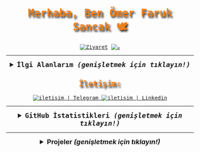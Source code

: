 <samp>
  <h1 align="center" style="color:#EF7F1A; text-shadow: 3px 4px 4px #2B2A29;">Merhaba, Ben Ömer Faruk Sancak 🕊</h1>

  <p align="center">
    <a href="https://github.com/keyiflerolsun"><img src="https://visitor-badge.laobi.icu/badge?page_id=keyiflerolsun&left_text=Ziyaret%C3%A7i%20Say%C4%B1s%C4%B1" alt="Ziyaret"></a>
    <a href="https://KekikAkademi.org/Kahve" target="_blank"><img src="https://img.shields.io/badge/%E2%98%95%EF%B8%8F-Kahve%20Ismarla-ffdd00" title="☕️"></a>
  </p>

---

  <details align="center">
    <summary style="font-weight: bold; font-size: 18px">
      <b>İlgi Alanlarım</b>
      <i>(genişletmek için tıklayın!)</i>
    </summary>
    <br/>
  
  ![Manjaro](https://img.shields.io/badge/manjaro-cD1?style=for-the-badge&logo=manjaro&logoColor=EF7F1A&color=2B2A29)
  ![Python](https://img.shields.io/badge/python-cD1?style=for-the-badge&logo=python&logoColor=EF7F1A&color=2B2A29)
  ![Telegram](https://img.shields.io/badge/Telegram-cD1?style=for-the-badge&logo=telegram&logoColor=EF7F1A&color=2B2A29)
  ![Flask](https://img.shields.io/badge/flask-cD1?style=for-the-badge&logo=flask&logoColor=EF7F1A&color=2B2A29)
  ![Docker](https://img.shields.io/badge/docker-cD1?style=for-the-badge&logo=docker&logoColor=EF7F1A&color=2B2A29)
  ![MongoDB](https://img.shields.io/badge/mongodb-cD1?style=for-the-badge&logo=mongodb&logoColor=EF7F1A&color=2B2A29)
  ![RESTful](https://img.shields.io/badge/restful-cD1?style=for-the-badge&logo=postman&logoColor=EF7F1A&color=2B2A29)
  ![CloudFlare](https://img.shields.io/badge/cloudflare-cD1?style=for-the-badge&logo=cloudflare&logoColor=EF7F1A&color=2B2A29)
  ![Web3](https://img.shields.io/badge/Web3-cD1?style=for-the-badge&logo=web3dotjs&logoColor=EF7F1A&color=2B2A29)
  </details>

  <h2 align="center" style="color:#EF7F1A;text-shadow: 3px 4px 4px #2B2A29"> İletişim: </h2>

  <div align="center">
    <a href="https://t.me/keyiflerolsunDev"            target="_blank">
      <img alt="iletisim | Telegram" src="https://img.shields.io/badge/Telegram-cD1?style=for-the-badge&logo=telegram&logoColor=EF7F1A&color=2B2A29">
    </a>
    <a href="https://tr.linkedin.com/in/keyiflerolsun" target="_blank">
      <img alt="iletisim | Linkedin" src="https://img.shields.io/badge/linkedin-2B2A29.svg?style=for-the-badge&logo=linkedin&logoColor=EF7F1A">
    </a>
  </div>

  ---

  <details align="center">
    <summary style="font-weight: bold; font-size: 18px">
      <b>GitHub İstatistikleri</b>
      <i>(genişletmek için tıklayın!)</i>
    </summary>
    <br/>
  
  <img width="53%" alt="keyiflerolsun'un GitHub İstatistikleri" src="https://github-readme-stats.vercel.app/api?username=keyiflerolsun&show_icons=true&bg_color=2B2A29&icon_color=EF7F1A&text_color=FFF&title_color=EF7F1A&locale=tr"/>
  <img width="44%" alt="keyiflerolsun'un En Çok Kullandığı Diller" src="https://github-readme-stats.vercel.app/api/top-langs/?username=keyiflerolsun&layout=compact&bg_color=2B2A29&text_color=FFF&title_color=EF7F1A&locale=tr"/>

  </details>
</samp>


  ---


<details align="center">
    <summary style="font-weight: bold; font-size: 18px">
        <b>Projeler</b>
        <i>(genişletmek için tıklayın!)</i>
    </summary>

<a href="https://github.com/keyiflerolsun/KekikSpatula" target="_blank"><img height="150px" width="45%" alt="KekikSpatula" src="https://github-readme-stats.vercel.app/api/pin/?username=keyiflerolsun&repo=KekikSpatula&layout=compact&bg_color=2B2A29&text_color=FFF&title_color=EF7F1A&icon_color=EF7F1A&locale=tr"/></a> <a href="https://github.com/keyiflerolsun/Kekik-cloudstream" target="_blank"><img height="150px" width="45%" alt="Kekik-cloudstream" src="https://github-readme-stats.vercel.app/api/pin/?username=keyiflerolsun&repo=Kekik-cloudstream&layout=compact&bg_color=2B2A29&text_color=FFF&title_color=EF7F1A&icon_color=EF7F1A&locale=tr"/></a> <a href="https://github.com/keyiflerolsun/pyTrendyol" target="_blank"><img height="150px" width="45%" alt="pyTrendyol" src="https://github-readme-stats.vercel.app/api/pin/?username=keyiflerolsun&repo=pyTrendyol&layout=compact&bg_color=2B2A29&text_color=FFF&title_color=EF7F1A&icon_color=EF7F1A&locale=tr"/></a> <a href="https://github.com/keyiflerolsun/pyHES" target="_blank"><img height="150px" width="45%" alt="pyHES" src="https://github-readme-stats.vercel.app/api/pin/?username=keyiflerolsun&repo=pyHES&layout=compact&bg_color=2B2A29&text_color=FFF&title_color=EF7F1A&icon_color=EF7F1A&locale=tr"/></a> <a href="https://github.com/keyiflerolsun/eFatura" target="_blank"><img height="150px" width="45%" alt="eFatura" src="https://github-readme-stats.vercel.app/api/pin/?username=keyiflerolsun&repo=eFatura&layout=compact&bg_color=2B2A29&text_color=FFF&title_color=EF7F1A&icon_color=EF7F1A&locale=tr"/></a> <a href="https://github.com/keyiflerolsun/BTKSorgu" target="_blank"><img height="150px" width="45%" alt="BTKSorgu" src="https://github-readme-stats.vercel.app/api/pin/?username=keyiflerolsun&repo=BTKSorgu&layout=compact&bg_color=2B2A29&text_color=FFF&title_color=EF7F1A&icon_color=EF7F1A&locale=tr"/></a> <a href="https://github.com/keyiflerolsun/IPTV_YenirMi" target="_blank"><img height="150px" width="45%" alt="IPTV_YenirMi" src="https://github-readme-stats.vercel.app/api/pin/?username=keyiflerolsun&repo=IPTV_YenirMi&layout=compact&bg_color=2B2A29&text_color=FFF&title_color=EF7F1A&icon_color=EF7F1A&locale=tr"/></a> <a href="https://github.com/keyiflerolsun/A101AktuelRobot" target="_blank"><img height="150px" width="45%" alt="A101AktuelRobot" src="https://github-readme-stats.vercel.app/api/pin/?username=keyiflerolsun&repo=A101AktuelRobot&layout=compact&bg_color=2B2A29&text_color=FFF&title_color=EF7F1A&icon_color=EF7F1A&locale=tr"/></a> <a href="https://github.com/keyiflerolsun/InstantVeriAyiklayici" target="_blank"><img height="150px" width="45%" alt="InstantVeriAyiklayici" src="https://github-readme-stats.vercel.app/api/pin/?username=keyiflerolsun&repo=InstantVeriAyiklayici&layout=compact&bg_color=2B2A29&text_color=FFF&title_color=EF7F1A&icon_color=EF7F1A&locale=tr"/></a> <a href="https://github.com/keyiflerolsun/CentOS_Proxi" target="_blank"><img height="150px" width="45%" alt="CentOS_Proxi" src="https://github-readme-stats.vercel.app/api/pin/?username=keyiflerolsun&repo=CentOS_Proxi&layout=compact&bg_color=2B2A29&text_color=FFF&title_color=EF7F1A&icon_color=EF7F1A&locale=tr"/></a> <a href="https://github.com/keyiflerolsun/KekikSuser" target="_blank"><img height="150px" width="45%" alt="KekikSuser" src="https://github-readme-stats.vercel.app/api/pin/?username=keyiflerolsun&repo=KekikSuser&layout=compact&bg_color=2B2A29&text_color=FFF&title_color=EF7F1A&icon_color=EF7F1A&locale=tr"/></a> <a href="https://github.com/keyiflerolsun/Risk-Yasak_Haritasi" target="_blank"><img height="150px" width="45%" alt="Risk-Yasak_Haritasi" src="https://github-readme-stats.vercel.app/api/pin/?username=keyiflerolsun&repo=Risk-Yasak_Haritasi&layout=compact&bg_color=2B2A29&text_color=FFF&title_color=EF7F1A&icon_color=EF7F1A&locale=tr"/></a> <a href="https://github.com/keyiflerolsun/eArsivPortal" target="_blank"><img height="150px" width="45%" alt="eArsivPortal" src="https://github-readme-stats.vercel.app/api/pin/?username=keyiflerolsun&repo=eArsivPortal&layout=compact&bg_color=2B2A29&text_color=FFF&title_color=EF7F1A&icon_color=EF7F1A&locale=tr"/></a> <a href="https://github.com/keyiflerolsun/SpotiTelegram" target="_blank"><img height="150px" width="45%" alt="SpotiTelegram" src="https://github-readme-stats.vercel.app/api/pin/?username=keyiflerolsun&repo=SpotiTelegram&layout=compact&bg_color=2B2A29&text_color=FFF&title_color=EF7F1A&icon_color=EF7F1A&locale=tr"/></a> <a href="https://github.com/keyiflerolsun/.dotfiles" target="_blank"><img height="150px" width="45%" alt=".dotfiles" src="https://github-readme-stats.vercel.app/api/pin/?username=keyiflerolsun&repo=.dotfiles&layout=compact&bg_color=2B2A29&text_color=FFF&title_color=EF7F1A&icon_color=EF7F1A&locale=tr"/></a> <a href="https://github.com/keyiflerolsun/SpotifyTakipci" target="_blank"><img height="150px" width="45%" alt="SpotifyTakipci" src="https://github-readme-stats.vercel.app/api/pin/?username=keyiflerolsun&repo=SpotifyTakipci&layout=compact&bg_color=2B2A29&text_color=FFF&title_color=EF7F1A&icon_color=EF7F1A&locale=tr"/></a> <a href="https://github.com/keyiflerolsun/TRSehirler" target="_blank"><img height="150px" width="45%" alt="TRSehirler" src="https://github-readme-stats.vercel.app/api/pin/?username=keyiflerolsun&repo=TRSehirler&layout=compact&bg_color=2B2A29&text_color=FFF&title_color=EF7F1A&icon_color=EF7F1A&locale=tr"/></a> <a href="https://github.com/keyiflerolsun/docker-compose_Yenir_Mi" target="_blank"><img height="150px" width="45%" alt="docker-compose_Yenir_Mi" src="https://github-readme-stats.vercel.app/api/pin/?username=keyiflerolsun&repo=docker-compose_Yenir_Mi&layout=compact&bg_color=2B2A29&text_color=FFF&title_color=EF7F1A&icon_color=EF7F1A&locale=tr"/></a> <a href="https://github.com/keyiflerolsun/CocukJarvis" target="_blank"><img height="150px" width="45%" alt="CocukJarvis" src="https://github-readme-stats.vercel.app/api/pin/?username=keyiflerolsun&repo=CocukJarvis&layout=compact&bg_color=2B2A29&text_color=FFF&title_color=EF7F1A&icon_color=EF7F1A&locale=tr"/></a> <a href="https://github.com/keyiflerolsun/KolektifAPI" target="_blank"><img height="150px" width="45%" alt="KolektifAPI" src="https://github-readme-stats.vercel.app/api/pin/?username=keyiflerolsun&repo=KolektifAPI&layout=compact&bg_color=2B2A29&text_color=FFF&title_color=EF7F1A&icon_color=EF7F1A&locale=tr"/></a> <a href="https://github.com/keyiflerolsun/keyifTk" target="_blank"><img height="150px" width="45%" alt="keyifTk" src="https://github-readme-stats.vercel.app/api/pin/?username=keyiflerolsun&repo=keyifTk&layout=compact&bg_color=2B2A29&text_color=FFF&title_color=EF7F1A&icon_color=EF7F1A&locale=tr"/></a> <a href="https://github.com/keyiflerolsun/IstihdamProje" target="_blank"><img height="150px" width="45%" alt="IstihdamProje" src="https://github-readme-stats.vercel.app/api/pin/?username=keyiflerolsun&repo=IstihdamProje&layout=compact&bg_color=2B2A29&text_color=FFF&title_color=EF7F1A&icon_color=EF7F1A&locale=tr"/></a> <a href="https://github.com/keyiflerolsun/Telegram-Telefon-Ayiklayici" target="_blank"><img height="150px" width="45%" alt="Telegram-Telefon-Ayiklayici" src="https://github-readme-stats.vercel.app/api/pin/?username=keyiflerolsun&repo=Telegram-Telefon-Ayiklayici&layout=compact&bg_color=2B2A29&text_color=FFF&title_color=EF7F1A&icon_color=EF7F1A&locale=tr"/></a> <a href="https://github.com/keyiflerolsun/NLP_Yenir_Mi" target="_blank"><img height="150px" width="45%" alt="NLP_Yenir_Mi" src="https://github-readme-stats.vercel.app/api/pin/?username=keyiflerolsun&repo=NLP_Yenir_Mi&layout=compact&bg_color=2B2A29&text_color=FFF&title_color=EF7F1A&icon_color=EF7F1A&locale=tr"/></a> <a href="https://github.com/keyiflerolsun/KeeneticPy" target="_blank"><img height="150px" width="45%" alt="KeeneticPy" src="https://github-readme-stats.vercel.app/api/pin/?username=keyiflerolsun&repo=KeeneticPy&layout=compact&bg_color=2B2A29&text_color=FFF&title_color=EF7F1A&icon_color=EF7F1A&locale=tr"/></a> <a href="https://github.com/keyiflerolsun/SambaPOS_Ucretsiz" target="_blank"><img height="150px" width="45%" alt="SambaPOS_Ucretsiz" src="https://github-readme-stats.vercel.app/api/pin/?username=keyiflerolsun&repo=SambaPOS_Ucretsiz&layout=compact&bg_color=2B2A29&text_color=FFF&title_color=EF7F1A&icon_color=EF7F1A&locale=tr"/></a> <a href="https://github.com/keyiflerolsun/Kekik" target="_blank"><img height="150px" width="45%" alt="Kekik" src="https://github-readme-stats.vercel.app/api/pin/?username=keyiflerolsun&repo=Kekik&layout=compact&bg_color=2B2A29&text_color=FFF&title_color=EF7F1A&icon_color=EF7F1A&locale=tr"/></a> <a href="https://github.com/keyiflerolsun/Depremzedem" target="_blank"><img height="150px" width="45%" alt="Depremzedem" src="https://github-readme-stats.vercel.app/api/pin/?username=keyiflerolsun&repo=Depremzedem&layout=compact&bg_color=2B2A29&text_color=FFF&title_color=EF7F1A&icon_color=EF7F1A&locale=tr"/></a> <a href="https://github.com/keyiflerolsun/KekikHava" target="_blank"><img height="150px" width="45%" alt="KekikHava" src="https://github-readme-stats.vercel.app/api/pin/?username=keyiflerolsun&repo=KekikHava&layout=compact&bg_color=2B2A29&text_color=FFF&title_color=EF7F1A&icon_color=EF7F1A&locale=tr"/></a> <a href="https://github.com/keyiflerolsun/KekikRadyo" target="_blank"><img height="150px" width="45%" alt="KekikRadyo" src="https://github-readme-stats.vercel.app/api/pin/?username=keyiflerolsun&repo=KekikRadyo&layout=compact&bg_color=2B2A29&text_color=FFF&title_color=EF7F1A&icon_color=EF7F1A&locale=tr"/></a> <a href="https://github.com/keyiflerolsun/InstaRehber" target="_blank"><img height="150px" width="45%" alt="InstaRehber" src="https://github-readme-stats.vercel.app/api/pin/?username=keyiflerolsun&repo=InstaRehber&layout=compact&bg_color=2B2A29&text_color=FFF&title_color=EF7F1A&icon_color=EF7F1A&locale=tr"/></a> <a href="https://github.com/keyiflerolsun/PlusAPI" target="_blank"><img height="150px" width="45%" alt="PlusAPI" src="https://github-readme-stats.vercel.app/api/pin/?username=keyiflerolsun&repo=PlusAPI&layout=compact&bg_color=2B2A29&text_color=FFF&title_color=EF7F1A&icon_color=EF7F1A&locale=tr"/></a> <a href="https://github.com/keyiflerolsun/pySistemEkrani" target="_blank"><img height="150px" width="45%" alt="pySistemEkrani" src="https://github-readme-stats.vercel.app/api/pin/?username=keyiflerolsun&repo=pySistemEkrani&layout=compact&bg_color=2B2A29&text_color=FFF&title_color=EF7F1A&icon_color=EF7F1A&locale=tr"/></a> 

[![Otomatik Profil Güncelleyici](https://github.com/keyiflerolsun/keyiflerolsun/actions/workflows/keyiflerolsun.yml/badge.svg)](https://github.com/keyiflerolsun/keyiflerolsun/actions/workflows/keyiflerolsun.yml)



Son Güncelleme: 13-02-2024 03:19:40
</details>